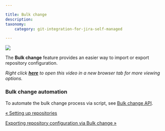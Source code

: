 ```yaml
---

title: Bulk change
description:
taxonomy:
    category: git-integration-for-jira-self-managed

---
```

![](https://bigbrassband.atlassian.net/wiki/download/thumbnails/1930397801/gitserver-gitcfg-bulk-change.png?version=1&modificationDate=1630642858869&cacheVersion=1&api=v2&width=680&height=336)


The **Bulk change** feature provides an easier way to import or export repository configuration.

_Right click_ [_**here**_](https://bigbrassband.wistia.com/medias/v2c5qrgps8) _to open this video in a new browser tab for more viewing options._

### Bulk change automation

To automate the bulk change process via script, see [Bulk change API](/wiki/spaces/GIJDC/pages/380764495).

[« Setting up repositories](/wiki/spaces/GIJDC/pages/1930396906/Setting+up+repositories)

[Exporting repository configuration via Bulk change »](/wiki/spaces/GIJDC/pages/1930397830/Exporting+repository+configuration+via+Bulk+change)

